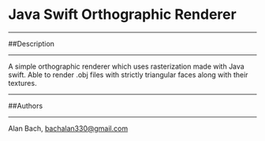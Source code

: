 # Java Swift Orthographic Renderer

***

##Description

***

A simple orthographic renderer which uses rasterization made with Java swift. Able to render .obj files with strictly triangular faces along with their textures. 

***

##Authors

***

Alan Bach, bachalan330@gmail.com
